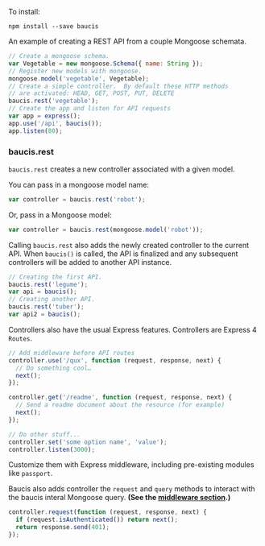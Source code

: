 To install:

    npm install --save baucis

An example of creating a REST API from a couple Mongoose schemata.

``` javascript
// Create a mongoose schema.
var Vegetable = new mongoose.Schema({ name: String });
// Register new models with mongoose.
mongoose.model('vegetable', Vegetable);
// Create a simple controller.  By default these HTTP methods
// are activated: HEAD, GET, POST, PUT, DELETE
baucis.rest('vegetable');
// Create the app and listen for API requests
var app = express();
app.use('/api', baucis());
app.listen(80);
```
### baucis.rest


`baucis.rest` creates a new controller associated with a given model.

You can pass in a mongoose model name:

``` javascript
var controller = baucis.rest('robot');
```

Or, pass in a Mongoose model:

``` javascript
var controller = baucis.rest(mongoose.model('robot'));
```

Calling `baucis.rest` also adds the newly created controller to the current API.  When `baucis()` is called, the API is finalized and any subsequent controllers will be added to another API instance.

```javascript
// Creating the first API.
baucis.rest('legume');
var api = baucis();
// Creating another API.
baucis.rest('tuber');
var api2 = baucis();
```

Controllers also have the usual Express features.  Controllers are Express 4 `Routes`.

``` javascript
// Add middleware before API routes
controller.use('/qux', function (request, response, next) {
  // Do something cool…
  next();
});

controller.get('/readme', function (request, response, next) {
  // Send a readme document about the resource (for example)
  next();
});

// Do other stuff...
controller.set('some option name', 'value');
controller.listen(3000);
```

Customize them with Express middleware, including pre-existing modules like `passport`.

Baucis also adds controller the `request` and `query` methods to interact with the baucis interal Mongoose query.  **(See the [middleware section](https://github.com/wprl/baucis/wiki/Middleware).)**

``` javascript
controller.request(function (request, response, next) {
  if (request.isAuthenticated()) return next();
  return response.send(401);
});
```
